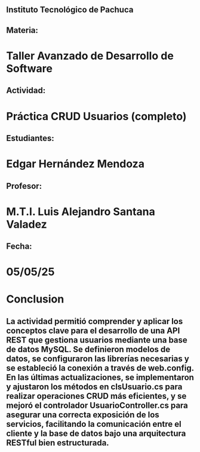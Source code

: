 ## Instituto Tecnológico de Pachuca

## Materia:
# Taller Avanzado de Desarrollo de Software

## Actividad:
# Práctica CRUD Usuarios (completo)


## Estudiantes:
# Edgar Hernández Mendoza

## Profesor:
 # M.T.I. Luis Alejandro Santana Valadez

## Fecha:
# 05/05/25

# Conclusion
 ## La actividad permitió comprender y aplicar los conceptos clave para el desarrollo de una API REST que gestiona usuarios mediante una base de datos MySQL. Se definieron modelos de datos, se configuraron las librerías necesarias y se estableció la conexión a través de web.config. En las últimas actualizaciones, se implementaron y ajustaron los métodos en clsUsuario.cs para realizar operaciones CRUD más eficientes, y se mejoró el controlador UsuarioController.cs para asegurar una correcta exposición de los servicios, facilitando la comunicación entre el cliente y la base de datos bajo una arquitectura RESTful bien estructurada.